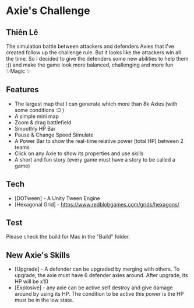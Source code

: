# Axie's Challenge
## Thiên Lê

The simulation battle between attackers and defenders Axies that I've created follow up the challenge rule. But it looks like the attackers win all the time. So I decided to give the defenders some new abilities to help them :)) and make the game look more balanced, challenging and more fun ✨Magic ✨

## Features

- The largest map that I can generate which more than 8k Axies (with some conditions :D )
- A simple mini map
- Zoom & drag battlefield
- Smoothly HP Bar
- Pause & Change Speed Simulate
- A Power Bar to show the real-time relative power (total HP) between 2 teams
- Click on any Axie to show its properties and use skills
- A short and fun story (every game must have a story to be called a game)

## Tech

- [DOTween] - A Unity Tween Engine
- [Hexagonal Grid] - https://www.redblobgames.com/grids/hexagons/


## Test

Please check the build for Mac in the "Build" folder.

## New Axie's Skills
- [Upgrade] - A defender can be upgraded by merging with others. To upgrade, the axie must have 6 defender axies around. After upgrade, its HP will be x10
- [Explosive] - any axie can be active self destroy and give damage around by using its HP. The condition to be active this power is the HP must be in the low state.

